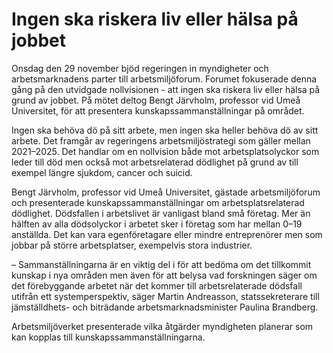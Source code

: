 # Ingen ska riskera liv eller hälsa på jobbet

Onsdag den 29 november bjöd regeringen in myndigheter och arbetsmarknadens parter till arbetsmiljöforum. Forumet fokuserade denna gång på den utvidgade nollvisionen - att ingen ska riskera liv eller hälsa på grund av jobbet. På mötet deltog Bengt Järvholm, professor vid Umeå Universitet, för att presentera kunskapssammanställningar på området.

Ingen ska behöva dö på sitt arbete, men ingen ska heller behöva dö av sitt arbete. Det framgår av regeringens arbetsmiljöstrategi som gäller mellan 2021–2025. Det handlar om en nollvision både mot arbetsplatsolyckor som leder till död men också mot arbetsrelaterad dödlighet på grund av till exempel längre sjukdom, cancer och suicid.

Bengt Järvholm, professor vid Umeå Universitet, gästade arbetsmiljöforum och presenterade kunskapssammanställningar om arbetsplatsrelaterad dödlighet. Dödsfallen i arbetslivet är vanligast bland små företag. Mer än hälften av alla dödsolyckor i arbetet sker i företag som har mellan 0–19 anställda. Det kan vara egenföretagare eller mindre entreprenörer men som jobbar på större arbetsplatser, exempelvis stora industrier.

– Sammanställningarna är en viktig del i för att bedöma om det tillkommit kunskap i nya områden men även för att belysa vad forskningen säger om det förebyggande arbetet när det kommer till arbetsrelaterade dödsfall utifrån ett systemperspektiv, säger Martin Andreasson, statssekreterare till jämställdhets- och biträdande arbetsmarknadsminister Paulina Brandberg.

Arbetsmiljöverket presenterade vilka åtgärder myndigheten planerar som kan kopplas till kunskapssammanställningarna.
